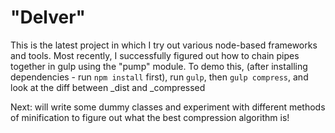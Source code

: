 # "Delver"

This is the latest project in which I try out various node-based frameworks and tools. Most recently, I successfully figured out how to chain pipes together in gulp using the "pump" module. To demo this, (after installing dependencies - run `npm install` first), run `gulp`, then `gulp compress`, and look at the diff between _dist and _compressed

Next: will write some dummy classes and experiment with different methods of minification to figure out what the best compression algorithm is!
